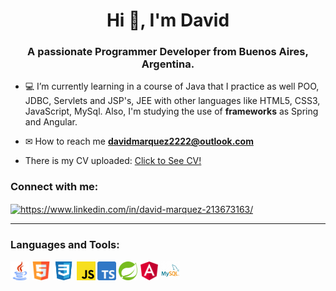 <h1 align="center">Hi 👋, I'm David</h1>
<h3 align="center">A passionate Programmer Developer from Buenos Aires, Argentina.</h3>

- 💻 I’m currently learning in a course of Java that I practice as well POO, JDBC, Servlets and JSP's, JEE with other languages like HTML5, CSS3, JavaScript, MySql. Also, I'm studying the use of <b>frameworks</b> as Spring and Angular.

- ✉ How to reach me **davidmarquez2222@outlook.com**

- There is my CV uploaded: <a href="/CV/DavidMarquez_CV.pdf">Click to See CV!</a>

<sector>
  <h3 align="left">Connect with me:</h3>
  <p align="left">
  <a href="https://www.linkedin.com/in/david-ariel-marquez/" target="blank"><img align="center"src="https://raw.githubusercontent.com/rahuldkjain/github-profile-readme-generator/master/src/images/icons/Social/linked-in-alt.svg" alt="https://www.linkedin.com/in/david-marquez-213673163/" height="25" /></a>
  </p>
<sector>  
<hr/>
<sector>
  <h3 align="left">Languages and Tools:</h3>
  <p align="left"> 
    <code><img height="30" src="/images/java.logo.png"></code>
    <code><img height="30" src="/images/html-logo.png"></code>
    <code><img height="30" src="/images/css3-logo.png"></code>
    <code><img height="30" src="/images/javascript-logo.png"></code>
    <code><img height="30" src="/images/typescript-logo.png"></code>  
    <code><img height="30" src="/images/spring-logo.png"></code>
    <code><img height="30" src="/images/angular-logo.png"></code>
    <code><img height="30" src="/images/mysql-logo.png"></code>
  </p>
<sector>

